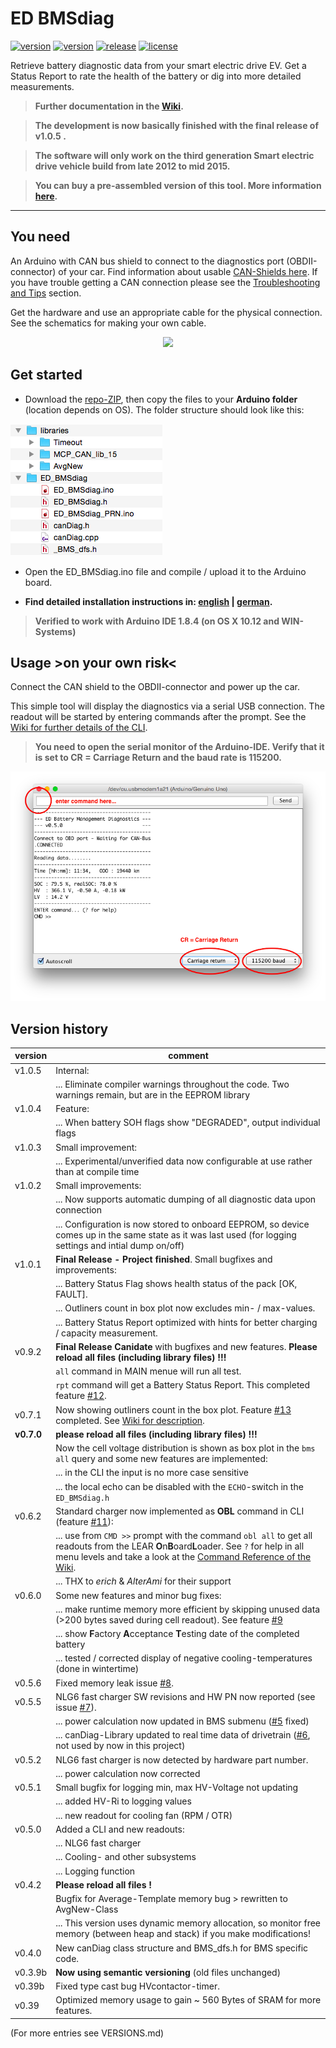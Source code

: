 # ED BMSdiag

[![version](https://img.shields.io/badge/version-v1.0.5-blue.svg)](https://github.com/MyLab-odyssey/ED_BMSdiag/archive/master.zip)
[![version](https://img.shields.io/badge/issues-none-brightgreen.svg)](https://github.com/MyLab-odyssey/ED_BMSdiag/issues)
[![release](https://img.shields.io/badge/release-v1.0.5-brightgreen.svg)](https://github.com/MyLab-odyssey/ED_BMSdiag/releases)
[![license](https://img.shields.io/badge/license-MIT-blue.svg)](https://github.com/MyLab-odyssey/ED_BMSdiag/blob/master/LICENSE.txt)

Retrieve battery diagnostic data from your smart electric drive EV. Get a Status Report to rate the health of the battery or dig into more detailed measurements.  

>**Further documentation in the [Wiki](https://github.com/MyLab-odyssey/ED_BMSdiag/wiki).**

>**The development is now basically finished with the final release of v1.0.5 .**  

>**The software will only work on the third generation Smart electric drive vehicle build from late 2012 to mid 2015.**

>**You can buy a pre-assembled version of this tool. More information [here](http://www.sokoloff.com/smart451ED-BMS/).**

---

## You need
An Arduino with CAN bus shield to connect to the diagnostics port (OBDII-connector) of your car. Find information about usable [CAN-Shields here](https://github.com/MyLab-odyssey/ED_BMSdiag/wiki/CAN-Bus-Basics). If you have trouble getting a CAN connection please see the [Troubleshooting and Tips](https://github.com/MyLab-odyssey/ED_BMSdiag/wiki/Troubleshooting-and-Tips) section.

Get the hardware and use an appropriate cable for the physical connection. See the schematics for making your own cable.

<p align="center">
<img  src="https://raw.githubusercontent.com/MyLab-odyssey/ED_BMSdiag/master/pictures/Arduino%26CANbusShield.jpg" width="640"/>
<p/>

## Get started
* Download the [repo-ZIP](https://github.com/MyLab-odyssey/ED_BMSdiag/archive/master.zip), then copy the files to your **Arduino folder** (location depends on OS). The folder structure should look like this:
<p align="left">
<img  src="https://github.com/MyLab-odyssey/ED_BMSdiag/raw/master/pictures/Arduino_folder_structure.png" /><p/>

* Open the ED_BMSdiag.ino file and compile / upload it to the Arduino board.  

* **Find detailed installation instructions in: [english](https://github.com/MyLab-odyssey/ED_BMSdiag/wiki/Installation) | [german](https://github.com/MyLab-odyssey/ED_BMSdiag/wiki/Installation_DE).**

> **Verified to work with Arduino IDE 1.8.4 (on OS X 10.12 and WIN-Systems)**

## Usage >on your own risk<
Connect the CAN shield to the OBDII-connector and power up the car.

This simple tool will display the diagnostics via a serial USB connection. The readout will be started by entering commands after the prompt. See the [Wiki for further details of the CLI](https://github.com/MyLab-odyssey/ED_BMSdiag/wiki/Command-Line-Interface).


>**You need to open the serial monitor of the Arduino-IDE.  Verify that it is set to CR = Carriage Return and the baud rate is 115200.**

<p align="center">
<img  src="https://raw.githubusercontent.com/MyLab-odyssey/ED_BMSdiag/master/pictures/Arduino%20-IDE_serial_monitor.png" />
<p/>

## Version history
|version  | comment|
|-------- | --------|
|v1.0.5   | Internal:|
|         | ... Eliminate compiler warnings throughout the code. Two warnings remain, but are in the EEPROM library|
|v1.0.4   | Feature:|
|         | ... When battery SOH flags show "DEGRADED", output individual flags|
|v1.0.3   | Small improvement:|
|         | ... Experimental/unverified data now configurable at use rather than at compile time|
|v1.0.2   | Small improvements:|
|         | ... Now supports automatic dumping of all diagnostic data upon connection|
|         | ... Configuration is now stored to onboard EEPROM, so device comes up in the same state as it was last used (for logging settings and intial dump on/off)|
|v1.0.1   | **Final Release - Project finished**. Small bugfixes and improvements:|
|         | ... Battery Status Flag shows health status of the pack [OK, FAULT].|
|         | ... Outliners count in box plot now excludes min- / max-values.|
|         | ... Battery Status Report optimized with hints for better charging / capacity measurement.|
|v0.9.2   | **Final Release Canidate** with bugfixes and new features. **Please reload all files (including library files) !!!**|
|         | `all` command in MAIN menue will run all test.|
|         | `rpt` command will get a Battery Status Report. This completed feature [#12](https://github.com/MyLab-odyssey/ED_BMSdiag/issues/12).|
|v0.7.1   | Now showing outliners count in the box plot. Feature [#13](https://github.com/MyLab-odyssey/ED_BMSdiag/issues/13) completed. See [Wiki for description](https://github.com/MyLab-odyssey/ED_BMSdiag/wiki/Data-Overview).|
|**v0.7.0**   |**please reload all files (including library files) !!!**|
|         | Now the cell voltage distribution is shown as box plot in the `bms all` query and some new features are implemented:|
|         | ... in the CLI the input is no more case sensitive|
|         | ... the local echo can be disabled with the `ECHO`-switch in the `ED_BMSdiag.h`|
|v0.6.2   | Standard charger now implemented as **OBL** command in CLI (feature [#11](https://github.com/MyLab-odyssey/ED_BMSdiag/issues/11)):|
|         | ... use from `CMD >>` prompt with the command `obl all` to get all readouts from the LEAR **O**n**B**oard**L**oader. See `?` for help in all menu levels and take a look at the [Command Reference of the Wiki](https://github.com/MyLab-odyssey/ED_BMSdiag/wiki/Command-Line-Interface#obl-submenu-prompt-obl--).|
|         | ... THX to *erich* & *AlterAmi* for their support|
|v0.6.0   | Some new features and minor bug fixes:|
|         | ... make runtime memory more efficient by skipping unused data (>200 bytes saved during cell readout). See feature [#9](https://github.com/MyLab-odyssey/ED_BMSdiag/issues/9)|
|         | ... show **F**actory **A**cceptance **T**esting date of the completed battery |
|         | ... tested / corrected display of negative cooling-temperatures (done in wintertime)|
|v0.5.6   | Fixed memory leak issue [#8](https://github.com/MyLab-odyssey/ED_BMSdiag/issues/8).|
|v0.5.5   | NLG6 fast charger SW revisions and HW PN now reported (see issue [#7](https://github.com/MyLab-odyssey/ED_BMSdiag/issues/7)).|
|         | ... power calculation now updated in BMS submenu ([#5](https://github.com/MyLab-odyssey/ED_BMSdiag/issues/5) fixed)|
|         | ... canDiag-Library updated to real time data of drivetrain ([#6](https://github.com/MyLab-odyssey/ED_BMSdiag/issues/6), not used by now in this project)|
|v0.5.2   | NLG6 fast charger is now detected by hardware part number.|
|         | ... power calculation now corrected|
|v0.5.1   | Small bugfix for logging min, max HV-Voltage not updating|
|         | ... added HV-Ri to logging values|
|         | ... new readout for cooling fan (RPM / OTR)|
|v0.5.0   | Added a CLI and new readouts:|
|         | ... NLG6 fast charger|
|         | ... Cooling- and other subsystems|
|         | ... Logging function|
|v0.4.2   | **Please reload all files !**|
|         | Bugfix for Average-Template memory bug > rewritten  to AvgNew-Class|
|         | ... This version uses dynamic memory allocation, so monitor free memory (between heap and stack) if you make modifications!|
|v0.4.0   | New canDiag class structure and BMS_dfs.h for BMS specific code.|
|v0.3.9b  | **Now using semantic versioning** (old files unchanged)|
|v0.39b   | Fixed type cast bug HVcontactor-timer.|
|v0.39    | Optimized memory usage to gain ~ 560 Bytes of SRAM for more features.|

(For more entries see VERSIONS.md)
